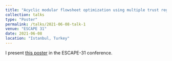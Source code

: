 ```yaml
---
title: "Acyclic modular flowsheet optimization using multiple trust regions and Gaussian process regression "
collection: talks
type: "Poster"
permalink: /talks/2021-06-08-talk-1
venue: "ESCAPE 31"
date: 2021-06-08
location: "Istanbul, Turkey"
---
```


I present [this poster](https://github.com/edgarsmdn/edgarsmdn.github.io/blob/master/files/GP_TR_poster_ESCAPE31.pdf) in the ESCAPE-31 conference.
